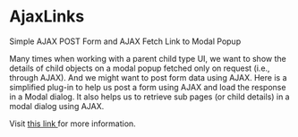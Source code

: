 # AjaxLinks


Simple AJAX POST Form and AJAX Fetch Link to Modal Popup

Many times when working with a parent child type UI, we want to show the details of child objects on a modal popup fetched only on request (i.e., through AJAX). And we might want to post form data using AJAX. Here is a simplified plug-in to help us post a form using AJAX and load the response in a Modal dialog. It also helps us to retrieve sub pages (or child details) in a modal dialog using AJAX.

Visit [ this link  ](http://amitthk.wordpress.com/2014/11/04/simple-ajax-post-form-and-ajax-fetch-link-to-modal-popup/) for more information.